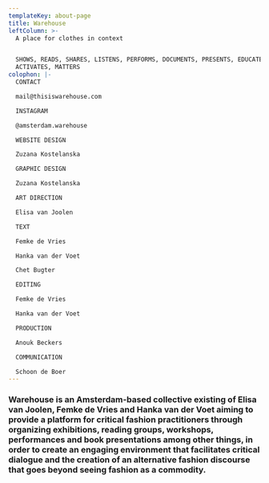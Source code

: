 ```yaml
---
templateKey: about-page
title: Warehouse
leftColumn: >-
  A place for clothes in context


  SHOWS, READS, SHARES, LISTENS, PERFORMS, DOCUMENTS, PRESENTS, EDUCATES,
  ACTIVATES, MATTERS
colophon: |-
  CONTACT

  mail@thisiswarehouse.com

  INSTAGRAM

  @amsterdam.warehouse

  WEBSITE DESIGN

  Zuzana Kostelanska

  GRAPHIC DESIGN

  Zuzana Kostelanska

  ART DIRECTION

  Elisa van Joolen

  TEXT

  Femke de Vries

  Hanka van der Voet

  Chet Bugter

  EDITING

  Femke de Vries

  Hanka van der Voet

  PRODUCTION

  Anouk Beckers

  COMMUNICATION

  Schoon de Boer
---
```

### Warehouse is an Amsterdam-based collective existing of Elisa van Joolen, Femke de Vries and Hanka van der Voet aiming to provide a platform for critical fashion practitioners through organizing exhibitions, reading groups, workshops, performances and book presentations among other things, in order to create an engaging environment that facilitates critical dialogue and the creation of an alternative fashion discourse that goes beyond seeing fashion as a commodity.
